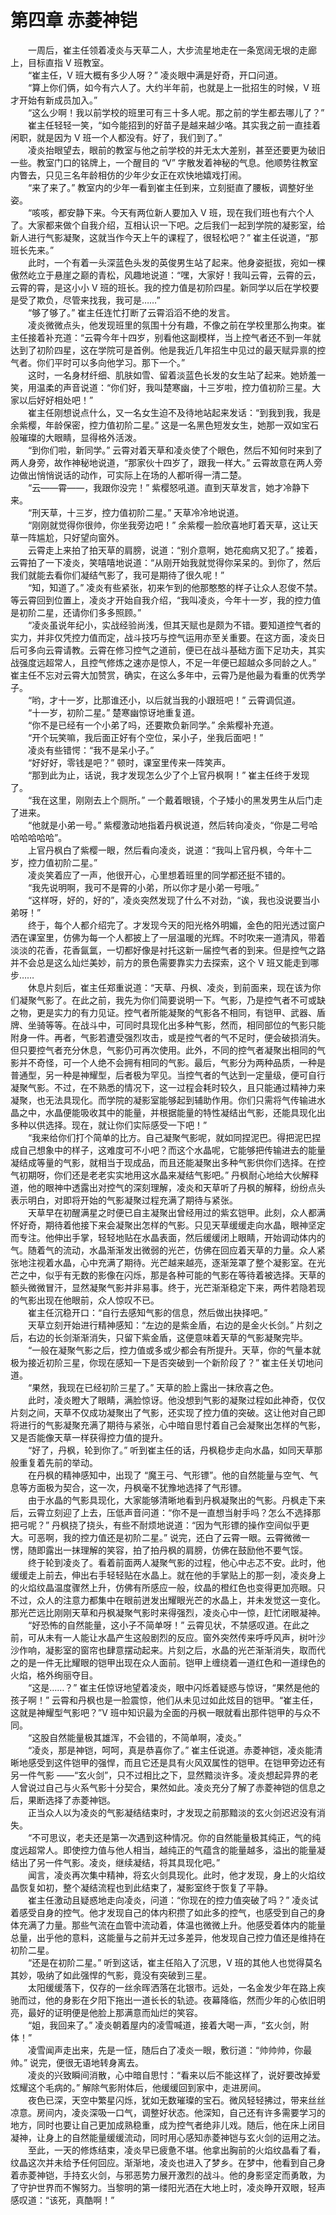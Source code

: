 # 第四章 赤菱神铠

&emsp;&emsp;一周后，崔主任领着凌炎与天草二人，大步流星地走在一条宽阔无垠的走廊上，目标直指 V 班教室。  
&emsp;&emsp;“崔主任，V 班大概有多少人呀？” 凌炎眼中满是好奇，开口问道。  
&emsp;&emsp;“算上你们俩，如今有六人了。大约半年前，也就是上一批招生的时候，V 班才开始有新成员加入。”  
&emsp;&emsp;“这么少啊！我以前学校的班里可有三十多人呢。那之前的学生都去哪儿了？”  
&emsp;&emsp;崔主任轻轻一笑，“如今能招到的好苗子是越来越少咯。其实我之前一直挂着闲职，就是因为 V 班一个人都没有。好了，我们到了。”  
&emsp;&emsp;凌炎抬眼望去，眼前的教室与他之前学校的并无太大差别，甚至还要更为破旧一些。教室门口的铭牌上，一个醒目的 “V” 字散发着神秘的气息。他顺势往教室内瞥去，只见三名年龄相仿的少年少女正在欢快地嬉戏打闹。  
&emsp;&emsp;“来了来了。” 教室内的少年一看到崔主任到来，立刻挺直了腰板，调整好坐姿。  
&emsp;&emsp;“咳咳，都安静下来。今天有两位新人要加入 V 班，现在我们班也有六个人了。大家都来做个自我介绍，互相认识一下吧。之后我们一起到学院的凝影室，给新人进行气影凝聚，这就当作今天上午的课程了，很轻松吧？” 崔主任说道，“那班长先来。”  
&emsp;&emsp;此时，一个有着一头深蓝色头发的英俊男生站了起来。他身姿挺拔，宛如一棵傲然屹立于悬崖之巅的青松，风趣地说道：“嘿，大家好！我叫云霄，云霄的云，云霄的霄，是这小小 V 班的班长。我的控力值是初阶四星。新同学以后在学校要是受了欺负，尽管来找我，我可是……”  
&emsp;&emsp;“够了够了。” 崔主任连忙打断了云霄滔滔不绝的发言。  
&emsp;&emsp;凌炎微微点头，他发现班里的氛围十分有趣，不像之前在学校里那么拘束。崔主任接着补充道：“云霄今年十四岁，别看他这副模样，当上控气者还不到一年就达到了初阶四星，这在学院可是首例。他是我近几年招生中见过的最天赋异禀的控气者。你们平时可以多向他学习。那下一个。”  
&emsp;&emsp;这时，一名身材纤细、肌肤如雪、留着淡蓝色长发的女生站了起来。她娇羞一笑，用温柔的声音说道：“你们好，我叫楚寒幽，十三岁啦，控力值初阶三星。大家以后好好相处吧！”  
&emsp;&emsp;崔主任刚想说点什么，又一名女生迫不及待地站起来发话：“到我到我，我是余紫樱，年龄保密，控力值初阶二星。” 这是一名黑色短发女生，她那一双如宝石般璀璨的大眼睛，显得格外活泼。  
&emsp;&emsp;“到你们啦，新同学。” 云霄对着天草和凌炎使了个眼色，然后不知何时来到了两人身旁，故作神秘地说道，“那家伙十四岁了，跟我一样大。” 云霄故意在两人旁边做出悄悄说话的动作，可实际上在场的人都听得一清二楚。  
&emsp;&emsp;“云——霄——，我跟你没完！” 紫樱怒吼道。直到天草发言，她才冷静下来。  
&emsp;&emsp;“刑天草，十三岁，控力值初阶二星。” 天草冷冷地说道。  
&emsp;&emsp;“刚刚就觉得你很帅，你坐我旁边吧！” 余紫樱一脸欣喜地盯着天草，这让天草一阵尴尬，只好望向窗外。  
&emsp;&emsp;云霄走上来拍了拍天草的肩膀，说道：“别介意啊，她花痴病又犯了。” 接着，云霄拍了一下凌炎，笑嘻嘻地说道：“从刚开始我就觉得你呆呆的。到你了，然后我们就能去看你们凝结气影了，我可是期待了很久呢！”  
&emsp;&emsp;“知，知道了。” 凌炎有些紧张，初来乍到的他那憨憨的样子让众人忍俊不禁。等云霄回到位置上，凌炎才开始自我介绍，“我叫凌炎，今年十一岁，我的控力值是初阶二星，还请你们多多照顾。”  
&emsp;&emsp;“凌炎虽说年纪小，实战经验尚浅，但其天赋也是颇为不错。要知道控气者的实力，并非仅凭控力值而定，战斗技巧与控气运用亦至关重要。在这方面，凌炎日后可多向云霄请教。云霄在修习控气之道前，便已在战斗基础方面下足功夫，其实战强度远超常人，且控气修炼之速亦是惊人，不足一年便已超越众多同龄之人。” 崔主任不忘对云霄大加赞赏，确实，在这么多年中，云霄乃是他最为看重的优秀学子。  
&emsp;&emsp;“哟，才十一岁，比那谁还小，以后就当我的小跟班吧！” 云霄调侃道。  
&emsp;&emsp;“十一岁，初阶二星。” 楚寒幽惊讶地重复道。  
&emsp;&emsp;“你不是已经有一个小弟了吗，还要欺负新同学。” 余紫樱补充道。  
&emsp;&emsp;“开个玩笑嘛，我后面正好有个空位，呆小子，坐我后面吧！”  
&emsp;&emsp;凌炎有些错愕：“我不是呆小子。”  
&emsp;&emsp;“好好好，零钱是吧？” 顿时，课室里传来一阵笑声。  
&emsp;&emsp;“那到此为止，话说，我才发现怎么少了个上官丹枫啊！” 崔主任终于发现了。  
&emsp;&emsp;“我在这里，刚刚去上个厕所。” 一个戴着眼镜，个子矮小的黑发男生从后门走了进来。  
&emsp;&emsp;“他就是小弟一号。” 紫樱激动地指着丹枫说道，然后转向凌炎，“你是二号哈哈哈哈哈哈”。  
&emsp;&emsp;上官丹枫白了紫樱一眼，然后看向凌炎，说道：“我叫上官丹枫，今年十二岁，控力值初阶二星。”  
&emsp;&emsp;凌炎笑着应了一声，他很开心，心里想着班里的同学都还挺不错的。  
&emsp;&emsp;“我先说明啊，我可不是霄的小弟，所以你才是小弟一号哦。”  
&emsp;&emsp;“这样呀，好的，好的”，凌炎突然发现了什么不对劲，“诶，我也没说要当小弟呀！”  
&emsp;&emsp;终于，每个人都介绍完了。才发现今天的阳光格外明媚，金色的阳光透过窗户洒在课室里，仿佛为每一个人都披上了一层温暖的光辉。不时吹来一道清风，带着淡淡的花香，花香氤氲，一切都好像是衬托这新一届控气者的到来。但是控气之路并不会总是这么灿烂美妙，前方的景色需要靠实力去探索，这个 V 班又能走到哪步……  
&emsp;&emsp;休息片刻后，崔主任郑重说道：“天草、丹枫、凌炎，到前面来，现在该为你们凝聚气影了。在此之前，我先为你们简要说明一下。气影，乃是控气者不可或缺之物，更是实力的有力见证。控气者所能凝聚的气影各不相同，有铠甲、武器、盾牌、坐骑等等。在战斗中，可同时具现化出多种气影，然而，相同部位的气影只能附身一件。再者，气影若遭受强烈攻击，或是控气者的气不足时，便会破损消失。但只要控气者充分休息，气影仍可再次使用。此外，不同的控气者凝聚出相同的气影并不奇怪，可一个人绝不会拥有相同的气影。最后，气影分为两种品质，一种是普通型，另一种是神耀型，后者极为罕见。当控气者的气达到一定量级，便可自行凝聚气影。不过，在不熟悉的情况下，这一过程会耗时较久，且只能通过精神力来凝聚，也无法具现化。而学院的凝影室能够起到辅助作用。你们只需将气传输进水晶之中，水晶便能吸收其中的能量，并根据能量的特性凝结出气影，还能具现化出多种以供选择。现在，就让你们实际感受一下吧！”  
&emsp;&emsp;“我来给你们打个简单的比方。自己凝聚气影呢，就如同捏泥巴。得把泥巴捏成自己想象中的样子，这难度可不小吧？而这个水晶呢，它能够把传输进去的能量凝结成等量的气影，就相当于现成品，而且还能凝聚出多种气影供你们选择。在控气初期呀，你们还是老老实实地用这水晶来凝结气影吧。” 丹枫耐心地给大伙解释道，他的眼神中透露出对控气的深刻理解，凌炎和天草听了丹枫的解释，纷纷点头表示明白，对即将开始的气影凝聚过程充满了期待与紧张。  
&emsp;&emsp;天草早在初醒满星之时便已自主凝聚出曾经用过的紫玄铠甲。此刻，众人都满怀好奇，期待着他接下来会凝聚出怎样的气影。只见天草缓缓走向水晶，眼神坚定而专注。他伸出手掌，轻轻地贴在水晶表面，然后缓缓闭上眼睛，开始调动体内的气。随着气的流动，水晶渐渐发出微弱的光芒，仿佛在回应着天草的力量。众人紧张地注视着水晶，心中充满了期待。光芒越来越亮，逐渐笼罩了整个凝影室。在光芒之中，似乎有无数的影像在闪烁，那是各种可能的气影在等待着被选择。天草的额头微微冒汗，显然凝聚气影并非易事。终于，光芒渐渐稳定下来，两件若隐若现的气影出现在他眼前，众人惊叹不已。  
&emsp;&emsp;崔主任沉稳开口：“自行去感知气影的信息，然后做出抉择吧。”  
&emsp;&emsp;天草立刻开始进行精神感知：“左边的是紫金盾，右边的是金火长剑。” 片刻之后，右边的长剑渐渐消失，只留下紫金盾，这便意味着天草的气影凝聚完毕。  
&emsp;&emsp;“一般在凝聚气影之后，控力值或多或少都会有所提升。天草，你的气量本就极为接近初阶三星，你现在感知一下是否突破到一个新阶段了？” 崔主任关切地问道。  
&emsp;&emsp;“果然，我现在已经初阶三星了。” 天草的脸上露出一抹欣喜之色。  
&emsp;&emsp;此时，凌炎瞪大了眼睛，满脸惊讶。他没想到气影的凝聚过程如此神奇，仅仅片刻之间，天草不仅成功凝聚出了气影，还实现了控力值的突破。这让他对自己即将进行的气影凝聚充满了期待与紧张，心中暗自思忖着自己会凝聚出怎样的气影，又是否能像天草一样获得控力值的提升。  
&emsp;&emsp;“好了，丹枫，轮到你了。” 听到崔主任的话，丹枫稳步走向水晶，如同天草那般重复着先前的举动。  
&emsp;&emsp;在丹枫的精神感知中，出现了 “魔王弓、气形镖”。他的自然能量与空气、气息等方面极为契合，这一次，丹枫毫不犹豫地选择了气形镖。  
&emsp;&emsp;由于水晶的气影具现化，大家能够清晰地看到丹枫凝聚出的气影。丹枫走下来后，云霄立刻迎了上去，压低声音问道：“你不是一直想当射手吗？怎么不选择那把弓呢？” 丹枫挠了挠头，有些不耐烦地说道：“因为气形镖的操作空间似乎更大。可恶啊，我的控力值还是初阶二星。” 说完，还白了云霄一眼。云霄微微一愣，随即露出一抹理解的笑容，拍了拍丹枫的肩膀，仿佛在鼓励他不要气馁。  
&emsp;&emsp;终于轮到凌炎了。看着前面两人凝聚气影的过程，他心中忐忑不安。此时，他缓缓走上前去，伸出右手轻轻贴在水晶上。就在他的手掌贴上的那一刻，凌炎身上的火焰纹晶温度骤然上升，仿佛有所感应一般，纹晶的橙红色也变得更加亮眼。只不过，众人的注意力都集中在眼前迸发出耀眼光芒的水晶上，并未发觉这一变化。那光芒远比刚刚天草和丹枫凝聚气影时来得强烈，凌炎心中一惊，赶忙闭眼凝神。  
&emsp;&emsp;“好恐怖的自然能量，这小子不简单呀！” 云霄见状，不禁感叹道。在此之前，可从未有一人能让水晶产生这般剧烈的反应。窗外突然传来呼呼风声，树叶沙沙作响，凝影室的窗帘也肆意摆动起来。片刻之后，水晶的光芒渐渐消失，取而代之的是一件无比耀眼的铠甲出现在众人面前。铠甲上缠绕着一道红色和一道绿色的火焰，格外绚丽夺目。  
&emsp;&emsp;“这是……？” 崔主任惊讶地望着凌炎，眼中闪烁着疑惑与惊讶，“果然是他的孩子啊！” 云霄和丹枫也是一脸震惊，他们从未见过如此炫目的铠甲。“崔主任，这就是神耀型气影吧？”V 班中知识最为全面的丹枫一眼就看出那件铠甲的与众不同。  
&emsp;&emsp;“这股自然能量极其雄浑，不会错的，不简单啊，凌炎。”  
&emsp;&emsp;“凌炎，那是神铠，呵呵，真是恭喜你了。” 崔主任说道。赤菱神铠，凌炎能清晰地感受到这件铠甲的强悍，而且它还是具有火风双属性的铠甲。在铠甲旁边还有另一件气影 ——“玄火剑”，只不过相比之下，显然黯淡许多。凌炎想起异界的老人曾说过自己与火系气影十分契合，果然如此。凌炎充分了解了赤菱神铠的信息之后，果断选择了赤菱神铠。  
&emsp;&emsp;正当众人以为凌炎的气影凝结结束时，才发现之前那黯淡的玄火剑迟迟没有消失。  
&emsp;&emsp;“不可思议，老夫还是第一次遇到这种情况。你的自然能量极其纯正，气的纯度远超常人。即使控力值与他人相当，越纯正的气蕴含的能量越多，溢出的能量凝结出了另一件气影。凌炎，继续凝结，将其具现化吧。”  
&emsp;&emsp;闻言，凌炎再次集中精神，将玄火剑具现化。此时，他才发现，身上的火焰纹晶恢复如初，整个凝结流程也到此结束了，凝影室终于恢复了平静。  
&emsp;&emsp;崔主任激动且疑惑地走向凌炎，问道：“你现在的控力值突破了吗？” 凌炎试着感受自身的控气。他才发现自己的体内积攒了如此多的控气，也感受到自己的身体充满了力量。那些气流在血管中流动着，体温也微微上升。他感受着体内的能量总量，出乎他的意料，这能量与之前并无过多差异，他发现自己控力值还是维持在初阶二星。  
&emsp;&emsp;“还是在初阶二星。” 听到这话，崔主任陷入了沉思，V 班的其他人也觉得莫名其妙，吸纳了如此强悍的气影，竟没有突破到三星。  
&emsp;&emsp;太阳缓缓落下，仅存的一丝余晖洒落在北银市。远处，一名金发少年在路上疾驰而过，他的身影在夕阳下拖出一道长长的轨迹。夜幕降临，然而少年的心依旧明亮，最好的证明便是他脸上那满意而灿烂的笑容。  
&emsp;&emsp;“姐，我回来了。” 凌炎朝着屋内的凌雪喊道，接着大喝一声，“玄火剑，附体！”  
&emsp;&emsp;凌雪闻声走出来，先是一怔，随后白了凌炎一眼，敷衍道：“帅帅帅，你最帅。” 说完，便很无语地转身离去。  
&emsp;&emsp;凌炎的兴致瞬间消散，心中暗自思忖：“看来以后不能这样了，说好要改掉爱炫耀这个毛病的。” 解除气影附体后，他缓缓回到家中，走进房间。  
&emsp;&emsp;夜色已深，天空中繁星闪烁，犹如无数璀璨的宝石。微风轻轻拂过，带来丝丝凉意。房间内，凌炎深吸一口气，调整好状态。他深知，自己还有许多需要学习的地方，同时也要让自己更加成熟稳重，成为控气者绝非儿戏。随后，他在床上闭目凝神，让身上的自然能量缓缓流动，同时用心感知赤菱神铠与玄火剑的运用之法。  
&emsp;&emsp;至此，一天的修炼结束，凌炎早已疲惫不堪。他拿出胸前的火焰纹晶看了看，纹晶这次并未给予任何回应。渐渐地，凌炎也进入了梦乡。在梦中，他看到自己身着赤菱神铠，手持玄火剑，与邪恶势力展开激烈的战斗。他的身影坚定而勇敢，为了守护世界而不懈努力。当黎明的第一缕阳光洒在大地上时，凌炎睁开双眼，轻声感叹道：“该死，真酷啊！”